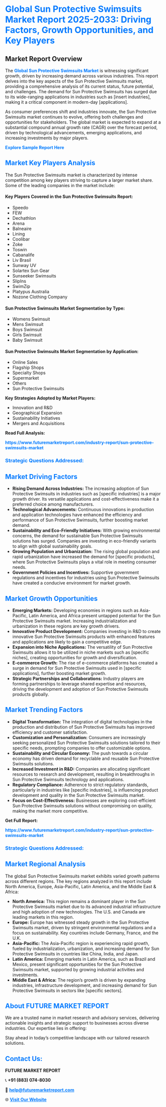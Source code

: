 <h1 style="color: #007BFF;">Global Sun Protective Swimsuits Market Report 2025-2033: Driving Factors, Growth Opportunities, and Key Players</h1>

<section id="overview">
<h2>Market Report Overview</h2>
<p>The <a href="https://www.futuremarketreport.com/industry-report/sun-protective-swimsuits-market" style="color: #007BFF; text-decoration: none;"><strong>Global Sun Protective Swimsuits Market</strong></a> is witnessing significant growth, driven by increasing demand across various industries. This report delves into the key aspects of the Sun Protective Swimsuits market, providing a comprehensive analysis of its current status, future potential, and challenges. The demand for Sun Protective Swimsuits has surged due to its wide-ranging applications in industries such as [insert industries], making it a critical component in modern-day [applications].</p>
<p>As consumer preferences shift and industries innovate, the Sun Protective Swimsuits market continues to evolve, offering both challenges and opportunities for stakeholders. The global market is expected to expand at a substantial compound annual growth rate (CAGR) over the forecast period, driven by technological advancements, emerging applications, and increasing investments by major players.</p>
</section>

<section id="overview">
<p><a href="https://www.futuremarketreport.com/request-sample/reportId=112617" style="color: #007BFF; text-decoration: none;"><strong>Explore Sample Report Here</strong></a></p>
</section>

<section id="key-players">
<h2 style="color: #007BFF;">Market Key Players Analysis</h2>
<p>The Sun Protective Swimsuits market is characterized by intense competition among key players striving to capture a larger market share. Some of the leading companies in the market include:</p>
<h4>Key Players Covered in the Sun Protective Swimsuits Report:</h4>
<ul><li>Speedo</li><li>FEW</li><li>Dechathlon</li><li>Arena</li><li>Balneaire</li><li>Lining</li><li>Coolibar</li><li>Zoke</li><li>Toswin</li><li>Cabanalife</li><li>Liv Brasil</li><li>Sunway UV</li><li>Solartex Sun Gear</li><li>Sunseeker Swimsuits</li><li>SlipIns</li><li>SwimZip</li><li>Platypus Australia</li><li>Nozone Clothing Company</li></ul>
<h4>Sun Protective Swimsuits Market Segmentation by Type:</h4>
<ul><li>Womens Swimsuit</li><li>Mens Swimsuit</li><li>Boys Swimsuit</li><li>Girls Swimsuit</li><li>Baby Swimsuit</li></ul>

<h4>Sun Protective Swimsuits Market Segmentation by Application:</h4>
<ul><li>Online Sales</li><li>Flagship Shops</li><li>Specialty Shops</li><li>Supermarket</li><li>Others</li><li>Sun Protective Swimsuits</li></ul>
<p><strong>Key Strategies Adopted by Market Players:</strong></p>
<ul>
<li>Innovation and R&D</li>
<li>Geographical Expansion</li>
<li>Sustainability Initiatives</li>
<li>Mergers and Acquisitions</li>
</ul>
</section>

<section>
<p><strong>Read Full Analysis: </strong></p><a href="https://www.futuremarketreport.com/industry-report/sun-protective-swimsuits-market" style="color: #007BFF; text-decoration: none;"><strong>https://www.futuremarketreport.com/industry-report/sun-protective-swimsuits-market</strong></a>
<h3 style="color: #007BFF;">Strategic Questions Addressed:</h3>
</section>

<section id="driving-factors">
<h2 style="color: #007BFF;">Market Driving Factors</h2>
<ul>
<li><strong>Rising Demand Across Industries:</strong> The increasing adoption of Sun Protective Swimsuits in industries such as [specific industries] is a major growth driver. Its versatile applications and cost-effectiveness make it a preferred choice among manufacturers.</li>
<li><strong>Technological Advancements:</strong> Continuous innovations in production and application technologies have enhanced the efficiency and performance of Sun Protective Swimsuits, further boosting market demand.</li>
<li><strong>Sustainability and Eco-Friendly Initiatives:</strong> With growing environmental concerns, the demand for sustainable Sun Protective Swimsuits solutions has surged. Companies are investing in eco-friendly variants to align with global sustainability goals.</li>
<li><strong>Growing Population and Urbanization:</strong> The rising global population and rapid urbanization have increased the demand for [specific products], where Sun Protective Swimsuits plays a vital role in meeting consumer needs.</li>
<li><strong>Government Policies and Incentives:</strong> Supportive government regulations and incentives for industries using Sun Protective Swimsuits have created a conducive environment for market growth.</li>
</ul>
</section>

<section id="growth-opportunities">
<h2 style="color: #007BFF;">Market Growth Opportunities</h2>
<ul>
<li><strong>Emerging Markets:</strong> Developing economies in regions such as Asia-Pacific, Latin America, and Africa present untapped potential for the Sun Protective Swimsuits market. Increasing industrialization and urbanization in these regions are key growth drivers.</li>
<li><strong>Innovative Product Development:</strong> Companies investing in R&D to create innovative Sun Protective Swimsuits products with enhanced features and applications are likely to gain a competitive edge.</li>
<li><strong>Expansion into Niche Applications:</strong> The versatility of Sun Protective Swimsuits allows it to be utilized in niche markets such as [specific niches], creating opportunities for growth and diversification.</li>
<li><strong>E-commerce Growth:</strong> The rise of e-commerce platforms has created a surge in demand for Sun Protective Swimsuits used in [specific applications], further boosting market growth.</li>
<li><strong>Strategic Partnerships and Collaborations:</strong> Industry players are forming partnerships to leverage shared expertise and resources, driving the development and adoption of Sun Protective Swimsuits products globally.</li>
</ul>
</section>

<section id="trending-factors">
<h2 style="color: #007BFF;">Market Trending Factors</h2>
<ul>
<li><strong>Digital Transformation:</strong> The integration of digital technologies in the production and distribution of Sun Protective Swimsuits has improved efficiency and customer satisfaction.</li>
<li><strong>Customization and Personalization:</strong> Consumers are increasingly seeking personalized Sun Protective Swimsuits solutions tailored to their specific needs, prompting companies to offer customizable options.</li>
<li><strong>Sustainability and Circular Economy:</strong> The push towards a circular economy has driven demand for recyclable and reusable Sun Protective Swimsuits solutions.</li>
<li><strong>Increased Investment in R&D:</strong> Companies are allocating significant resources to research and development, resulting in breakthroughs in Sun Protective Swimsuits technology and applications.</li>
<li><strong>Regulatory Compliance:</strong> Adherence to strict regulatory standards, particularly in industries like [specific industries], is influencing product development and quality in the Sun Protective Swimsuits market.</li>
<li><strong>Focus on Cost-Effectiveness:</strong> Businesses are exploring cost-efficient Sun Protective Swimsuits solutions without compromising on quality, making the market more competitive.</li>
</ul>
</section>

<section>
<p><strong>Get Full Report: </strong></p><a href="https://www.futuremarketreport.com/industry-report/sun-protective-swimsuits-market" style="color: #007BFF; text-decoration: none;"><strong>https://www.futuremarketreport.com/industry-report/sun-protective-swimsuits-market</strong></a>
<h3 style="color: #007BFF;">Strategic Questions Addressed:</h3>
</section>


<section id="regional-analysis">
<h2 style="color: #007BFF;">Market Regional Analysis</h2>
<p>The global Sun Protective Swimsuits market exhibits varied growth patterns across different regions. The key regions analyzed in this report include North America, Europe, Asia-Pacific, Latin America, and the Middle East & Africa:</p>
<ul>
<li><strong>North America:</strong> This region remains a dominant player in the Sun Protective Swimsuits market due to its advanced industrial infrastructure and high adoption of new technologies. The U.S. and Canada are leading markets in this region.</li>
<li><strong>Europe:</strong> Europe has witnessed steady growth in the Sun Protective Swimsuits market, driven by stringent environmental regulations and a focus on sustainability. Key countries include Germany, France, and the U.K.</li>
<li><strong>Asia-Pacific:</strong> The Asia-Pacific region is experiencing rapid growth, fueled by industrialization, urbanization, and increasing demand for Sun Protective Swimsuits in countries like China, India, and Japan.</li>
<li><strong>Latin America:</strong> Emerging markets in Latin America, such as Brazil and Mexico, present significant opportunities for the Sun Protective Swimsuits market, supported by growing industrial activities and investments.</li>
<li><strong>Middle East & Africa:</strong> The region’s growth is driven by expanding industries, infrastructure development, and increasing demand for Sun Protective Swimsuits in sectors like [specific sectors].</li>
</ul>
</section>

<footer>
<h2 style="color: #007BFF;">About FUTURE MARKET REPORT</h2>
<p>We are a trusted name in market research and advisory services, delivering actionable insights and strategic support to businesses across diverse industries. Our expertise lies in offering:</p>

<p>Stay ahead in today’s competitive landscape with our tailored research solutions.</p>

<h2 style="color: #007BFF;">Contact Us:</h2>
<p><strong>FUTURE MARKET REPORT</strong></p>
<p>📞 <strong>+91 (883) 074-8030</strong></p>
<p>📧 <strong><a href="mailto:help@futuremarketreport.com" style="color: #007BFF;">help@futuremarketreport.com</a></strong></p>
<p>🌐 <strong><a href="https://www.futuremarketreport.com/" style="color: #007BFF;">Visit Our Website</a></strong></p>
</footer>